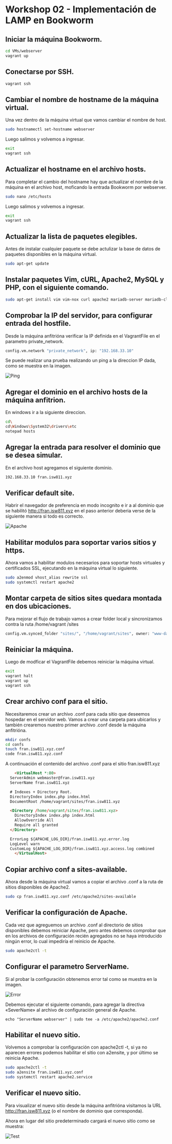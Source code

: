 # Workshop 02 - Implementación de LAMP en Bookworm

## **Iniciar la máquina Bookworm.**

```bash
cd VMs/webserver
vagrant up
```
## **Conectarse por SSH.**

```bash
vagrant ssh
```

## **Cambiar el nombre de hostname de la máquina virtual.**
Una vez dentro de la máquina virtual que vamos cambiar el nombre de host.

```bash
sudo hostnamectl set-hostname webserver
```

Luego salimos y volvemos a ingresar.

```bash
exit
vagrant ssh
```

## **Actualizar el hostname en el archivo hosts.**
Para completar el cambio del hostname hay que actualizar el nombre de la máquina en el archivo host,
moficando la entrada Bookworm por webserver.

```bash
sudo nano /etc/hosts
```

Luego salimos y volvemos a ingresar.

```bash
exit
vagrant ssh
```

## **Actualizar la lista de paquetes elegibles.**
Antes de instalar cualquier paquete se debe actulizar la base de datos de paquetes disponibles en la máquina virtual.

```bash
sudo apt-get update
```

## **Instalar paquetes Vim, cURL, Apache2, MySQL y PHP, con el siguiente comando.**

```bash
sudo apt-get install vim vim-nox curl apache2 mariadb-server mariadb-client php8.2 php8.2-bcmath php8.2-curl php8.2-json \php8.2-mbstring php8.2-mysql php8.2-xml
```

## **Comprobar la IP del servidor, para configurar entrada del hostfile.**
Desde la máquina anfitrióna verificar la IP definida en el VagrantFile en el parametro private_network.

```bash
config.vm.network "private_network", ip: "192.168.33.10"
```

Se puede realizar una prueba realizando un ping a la direccion IP dada, como se muestra en la imagen.

![Ping](images/ping.png)


## **Agregar el dominio en el archivo hosts de la máquina anfitrion.**
En windows ir a la siguiente direccion.

```bash
cd\
cd\Windows\System32\drivers\etc
notepad hosts
```
## **Agregar la entrada para resolver el dominio que se desea simular.**
En el archivo host agregamos el siguiente dominio.

```bash
192.168.33.10 fran.isw811.xyz
```
## **Verificar default site.**
 Habrir el navegador de preferencia en modo incognito e ir a al dominio que se habilitó http://fran.isw811.xyz en el paso anterior
 deberia verse de la siguiente manera si todo es correcto.

 ![Apache](images/apache.png)

## **Habilitar modulos para soportar varios sitios y https.**
Ahora vamos a habilitar modulos necesarios para soportar hosts virtuales y certificados SSL, ejecutando en la máquina virtual lo siguiente.

```bash
sudo a2enmod vhost_alias rewrite ssl
sudo systemctl restart apache2
```
## **Montar carpeta de sitios sites quedara montada en dos ubicaciones.**

Para mejorar el flujo de trabajo vamos a crear folder local y sincronizamos contra la ruta /home/vagrant /sites

```bash
config.vm.synced_folder "sites/", "/home/vagrant/sites", owner: "www-data", group: "www-data"
```

## **Reiniciar la máquina.**

Luego de modficar el VagrantFile debemos reiniciar la máquina virtual.

```bash
exit
vagrant halt
vagrant up
vagrant ssh
```

## **Crear archivo conf para el sitio.**
Necesitaremos crear un archivo .conf para cada sitio que deseemos hospedar
en el servidor web. Vamos a crear una carpeta para ubicarlos y también
crearemos nuestro primer archivo .conf desde la máquina anfitrióna.

```bash
mkdir confs
cd confs
touch fran.isw811.xyz.conf
code fran.isw811.xyz.conf
```
A continuación el contenido del archivo .conf para el sitio fran.isw811.xyz

```html
    <VirtualHost *:80>
  ServerAdmin webmaster@fran.isw811.xyz
  ServerName fran.isw811.xyz

  # Indexes + Directory Root.
  DirectoryIndex index.php index.html
  DocumentRoot /home/vagrant/sites/fran.isw811.xyz

  <Directory /home/vagrant/sites/fran.isw811.xyz>
    DirectoryIndex index.php index.html
    AllowOverride All
    Require all granted
  </Directory>

  ErrorLog ${APACHE_LOG_DIR}/fran.isw811.xyz.error.log
  LogLevel warn
  CustomLog ${APACHE_LOG_DIR}/fran.isw811.xyz.access.log combined
    </VirtualHost>
```

## **Copiar archivo conf a sites-available.**
Ahora desde la máquina virtual vamos a copiar el archivo .conf a la ruta de sitios disponibles de Apache2.

```bash
sudo cp fran.isw811.xyz.conf /etc/apache2/sites-available
```
## **Verificar la configuración de Apache.**
Cada vez que agreguemos un archivo .conf al directorio de sitios disponibles
debemos reiniciar Apache, pero antes debemos comprobar que en los
archivos de configuración recién agregados no se haya introducido ningún
error, lo cual impediría el reinicio de Apache.

```bash
sudo apache2ctl -t
```
## **Configurar el parametro ServerName.**
Si al probar la configuración obtenemos error tal como se muestra en la imagen.

 ![Error](images/error.png)

Debemos ejecutar el siguiente comando, para agregar la directiva «SeverName» al archivo de
configuración general de Apache.

```
echo "ServerName webserver" | sudo tee -a /etc/apache2/apache2.conf
```
## **Habilitar el nuevo sitio.**
Volvemos a comprobar la configuración con apache2ctl -t, si ya no aparecen
errores podemos habilitar el sitio con a2ensite, y por último se reinicia
Apache.

```bash
sudo apache2ctl -t
sudo a2ensite fran.isw811.xyz.conf
sudo systemctl restart apache2.service
```
## **Verificar el nuevo sitio.**
Para visualizar el nuevo sitio desde la máquina anfitrióna visitamos la URL
http://fran.isw811.xyz (o el nombre de dominio que corresponda). 

Ahora en lugar del sitio predeterminado cargará el nuevo sitio como se muestra:

![Test](images/test.png)
